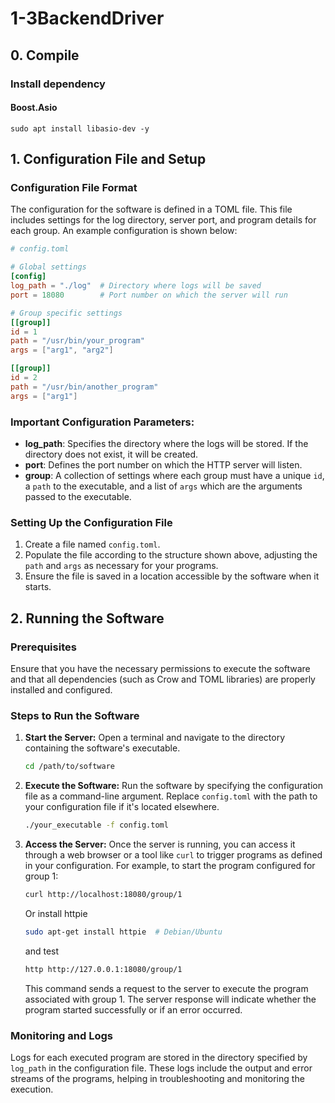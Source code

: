 # 1-3BackendDriver
## 0. Compile
### Install dependency
#### Boost.Asio
```Shell
sudo apt install libasio-dev -y
```

## 1. Configuration File and Setup

### Configuration File Format

The configuration for the software is defined in a TOML file. This file includes settings for the log directory, server port, and program details for each group. An example configuration is shown below:

```toml
# config.toml

# Global settings
[config]
log_path = "./log"  # Directory where logs will be saved
port = 18080        # Port number on which the server will run

# Group specific settings
[[group]]
id = 1
path = "/usr/bin/your_program"
args = ["arg1", "arg2"]

[[group]]
id = 2
path = "/usr/bin/another_program"
args = ["arg1"]
```

### Important Configuration Parameters:

- **log_path**: Specifies the directory where the logs will be stored. If the directory does not exist, it will be created.
- **port**: Defines the port number on which the HTTP server will listen.
- **group**: A collection of settings where each group must have a unique `id`, a `path` to the executable, and a list of `args` which are the arguments passed to the executable.

### Setting Up the Configuration File

1. Create a file named `config.toml`.
2. Populate the file according to the structure shown above, adjusting the `path` and `args` as necessary for your programs.
3. Ensure the file is saved in a location accessible by the software when it starts.

## 2. Running the Software

### Prerequisites

Ensure that you have the necessary permissions to execute the software and that all dependencies (such as Crow and TOML libraries) are properly installed and configured.

### Steps to Run the Software

1. **Start the Server:**
   Open a terminal and navigate to the directory containing the software's executable.

   ```bash
   cd /path/to/software
   ```

2. **Execute the Software:**
   Run the software by specifying the configuration file as a command-line argument. Replace `config.toml` with the path to your configuration file if it's located elsewhere.

   ```bash
   ./your_executable -f config.toml
   ```

3. **Access the Server:**
   Once the server is running, you can access it through a web browser or a tool like `curl` to trigger programs as defined in your configuration. For example, to start the program configured for group 1:

   ```bash
   curl http://localhost:18080/group/1
   ```
   
    Or install httpie

    ```bash
    sudo apt-get install httpie  # Debian/Ubuntu
    ```
   and test

    ```bash
    http http://127.0.0.1:18080/group/1
    ```

   This command sends a request to the server to execute the program associated with group 1. The server response will indicate whether the program started successfully or if an error occurred.

### Monitoring and Logs

Logs for each executed program are stored in the directory specified by `log_path` in the configuration file. These logs include the output and error streams of the programs, helping in troubleshooting and monitoring the execution.
